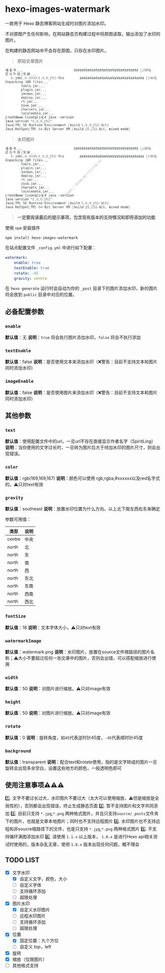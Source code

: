# hexo-images-watermark

一款用于 Hexo 静态博客网站生成时对图片添加水印。

不对原图产生任何影响，在网站静态页构建过程中将原图读取，输出添加了水印的图片。

在构建的静态网站中不会存在原图，只存在水印图片。

> 原始文章图片

![原图](./static/origin_image.png)

> 水印图片

![水印图](./static/change_image.png)

> **一定要阅读最后的提示事项，包含现有版本的支持情况和即将添加的功能**

使用 `npm` 安装插件

```shell
npm install hexo-images-watermark
```

在站点配置文件 `_config.yml` 中进行如下配置：

```yml
watermark:
    enable: true
    textEnable: true
    rotate: -45
    gravity: centre
```


在 `hexo generate` 运行时会自动为你的 `_post` 目录下的图片添加水印，新的图片将会放到 `public` 目录中对应的位置。

## 必备配置参数

### `enable`

**默认值**：无
**说明**：`true` 将会执行图片添加水印，`false` 将会不执行添加

### `textEnable`

**默认值**：false
**说明**：是否使用文本来添加水印（❌警告：目前不支持文本和图片同时添加水印）

### `imageEnable`

**默认值**：false
**说明**：是否使用图片来添加水印（❌警告：目前不支持文本和图片同时添加水印）

## 其他参数

### `text`

**默认值**：使用配置文件中的url，一旦url不存在直接显示作者名字（SpiritLing）
**说明**：当你使用的文字过长时，一旦转为图片后大于待加水印的图片尺寸，则会出现错误。

### `color`

**默认值**：rgb(169,169,167)
**说明**：颜色可以使用 rgb,rgba,#xxxxxx以及red名字式的。⚠️只对text有效

### `gravity`

**默认值**：southeast
**说明**：放置水印位置为什么方向，以上北下南左西右东来确定

参数可用值：

| 类型 | 说明 |
| --- | --- |
| centre | 中央 |
| north | 北 |
| north | 东 |
| north | 南 |
| north | 西 |
| north | 东北 |
| north | 东南 |
| north | 西南 |
| north | 西北 |

### `fontSize`

**默认值**：18
**说明**：文本字体大小，⚠️只对text有效

### `watermarkImage`

**默认值**：watermark.png
**说明**：水印图片，放置在source文件根路径的图片名称；⚠️大小不要超过任何一张文章中的图片，否则会出错，可以搭配缩放进行使用

### `width`

**默认值**：50
**说明**：对图片进行缩放。⚠️只对image有效

### `height`

**默认值**：50
**说明**：对图片进行缩放。⚠️只对image有效

### `rotate`

**默认值**：0
**说明**：旋转角度，如`45`代表逆时针45度，`-45`代表顺时针45度

### `background`

**默认值**：transparent
**说明**：配合text和rotate使用，指的是文字转成的图片一旦旋转会出现多余空白，设置这些地方的颜色，一般透明色即可

## 使用注意事项⚠️⚠️⚠️

1️⃣. 文字不要过长过大，水印图片不要过大（太大可以使用缩放，⚠️但是缩放是全局性的），否则都会出现错误，终止生成静态页面
2️⃣. 暂不支持图片和文字共同添加
3️⃣. 目前只支持 `*.jpg`,`*.png` 两种格式图片，并且只支持`source/_posts`文件夹下的图片，也就是文章本地图片；同时也不支持远程图片
4️⃣. 水印图片也不支持远程和非soucre根路径下的文件，也是只支持 `*.jpg`,`*.png` 两种格式图片
5️⃣. 不支持循环满图添加水印
6️⃣. 请使用 `1.1.x` 以上版本， `1.0.x` 是进行Hexo api相关测试时使用的，版本杂乱无章，使用 `1.0.x` 版本出现任何问题，概不理会

## TODO LIST

- [x] 文字水印
    - [x] 自定义文字，颜色，大小
    - [ ] 自定义字体
    - [ ] 支持循环添加
    - [ ] 超限处理
- [x] 图片水印
    - [X] 自定义水印图片
    - [ ] 远程水印图片
    - [ ] 支持循环添加
    - [ ] 超限处理
- [x] 位置
    - [x] 固定位置：九个方位
    - [ ] 自定义 top，left
- [x] 旋转
- [x] 缩放（仅限图片）
- [ ] 其他格式支持